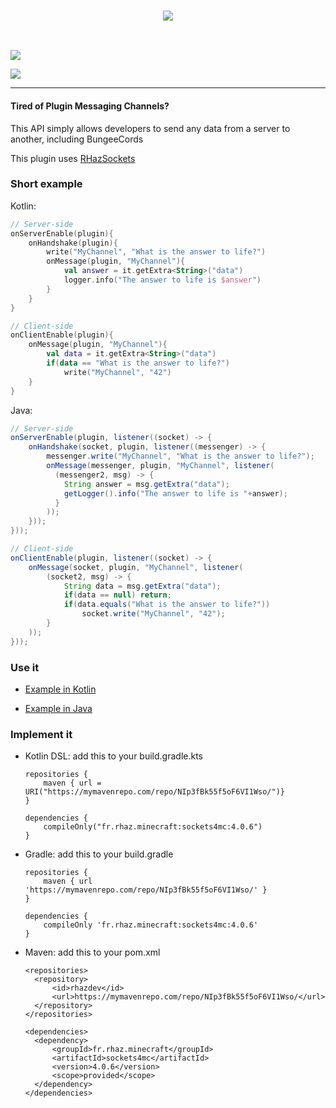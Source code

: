 <h3 align=center>
    <img src="https://i.imgur.com/FwZRaEn.png"/><br>
</h3>
<br>

[![](https://i.imgur.com/3bVmcOF.png)](https://www.spigotmc.org/resources/sockets4mc-no-more-plugin-messaging-channels.15938/)

[![](https://www.paypalobjects.com/en_US/i/btn/btn_donate_LG.gif)](https://www.paypal.com/cgi-bin/webscr?cmd=_s-xclick&hosted_button_id=M7ZT66G6N56SS)

---

#### Tired of Plugin Messaging Channels?
This API simply allows developers to send any data from a server to another, including BungeeCords

This plugin uses [RHazSockets](https://github.com/RHazDev/RHazSockets)

### Short example

Kotlin:

```kotlin
// Server-side
onServerEnable(plugin){
    onHandshake(plugin){
        write("MyChannel", "What is the answer to life?")
        onMessage(plugin, "MyChannel"){
            val answer = it.getExtra<String>("data")
            logger.info("The answer to life is $answer")
        }
    }
}

// Client-side
onClientEnable(plugin){
    onMessage(plugin, "MyChannel"){
        val data = it.getExtra<String>("data")
        if(data == "What is the answer to life?")
            write("MyChannel", "42")
    }
}
```

Java:

```java
// Server-side
onServerEnable(plugin, listener((socket) -> {
    onHandshake(socket, plugin, listener((messenger) -> {
        messenger.write("MyChannel", "What is the answer to life?");
        onMessage(messenger, plugin, "MyChannel", listener(
          (messenger2, msg) -> {
            String answer = msg.getExtra("data");
            getLogger().info("The answer to life is "+answer);
          }
        ));
    }));
}));

// Client-side
onClientEnable(plugin, listener((socket) -> {
    onMessage(socket, plugin, "MyChannel", listener(
        (socket2, msg) -> {
            String data = msg.getExtra("data");
            if(data == null) return;
            if(data.equals("What is the answer to life?"))
                socket.write("MyChannel", "42");
        }
    ));
}));
```

### Use it

- [Example in Kotlin](https://github.com/RHazDev/Sockets4MC/blob/master/test/KotlinTest.kt)

- [Example in Java](https://github.com/RHazDev/Sockets4MC/blob/master/test/JavaTest.java)

### Implement it

- Kotlin DSL: add this to your build.gradle.kts

      repositories {
          maven { url = URI("https://mymavenrepo.com/repo/NIp3fBk55f5oF6VI1Wso/")}
      }

      dependencies {
          compileOnly("fr.rhaz.minecraft:sockets4mc:4.0.6")
      }

- Gradle: add this to your build.gradle

      repositories {
          maven { url 'https://mymavenrepo.com/repo/NIp3fBk55f5oF6VI1Wso/' }
      }

      dependencies {
          compileOnly 'fr.rhaz.minecraft:sockets4mc:4.0.6'
      }


- Maven: add this to your pom.xml

      <repositories>
        <repository>
            <id>rhazdev</id>
            <url>https://mymavenrepo.com/repo/NIp3fBk55f5oF6VI1Wso/</url>
        </repository>
      </repositories>

      <dependencies>
        <dependency>
            <groupId>fr.rhaz.minecraft</groupId>
            <artifactId>sockets4mc</artifactId>
            <version>4.0.6</version>
            <scope>provided</scope>
        </dependency>
      </dependencies>
